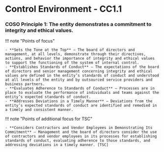 #  Control Environment - CC1.1

### COSO Principle 1: The entity demonstrates a commitment to integrity and ethical values.

!!! note "Points of focus"

    - **Sets the Tone at the Top** — The board of directors and management, at all levels, demonstrate through their directives, actions, and behavior the importance of integrity and ethical values to support the functioning of the system of internal control.
    - **Establishes Standards of Conduct** — The expectations of the board of directors and senior management concerning integrity and ethical values are defined in the entity’s standards of conduct and understood at all levels of the entity and by outsourced service providers and business partners.
    - **Evaluates Adherence to Standards of Conduct** — Processes are in place to evaluate the performance of individuals and teams against the entity’s expected standards of conduct.
    - **Addresses Deviations in a Timely Manner** — Deviations from the entity’s expected standards of conduct are identified and remedied in a timely and consistent manner.

!!! note "Points of additional focus for TSC"

    - **Considers Contractors and Vendor Employees in Demonstrating Its Commitment** — Management and the board of directors consider the use of contractors and vendor employees in its processes for establishing standards of conduct, evaluating adherence to those standards, and addressing deviations in a timely manner. [TSC]
